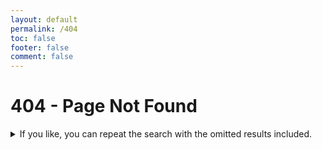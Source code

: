 ```yaml
---
layout: default
permalink: /404
toc: false
footer: false
comment: false
---
```


# 404 - Page Not Found

<details>
<summary> If you like, you can repeat the search with the omitted results included.</summary>
![gif-smpl]({{site.url}}{{site.baseurl}}/src/assets/img/gif-sample.gif)
